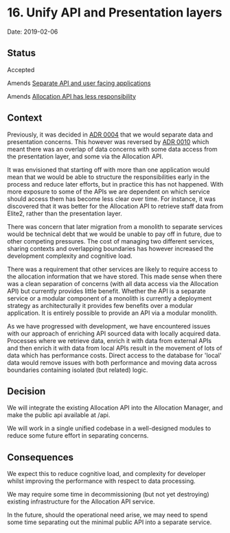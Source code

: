 # 16. Unify API and Presentation layers

Date: 2019-02-06

## Status

Accepted

Amends [Separate API and user facing applications](https://github.com/ministryofjustice/offender-management-architecture-decisions/blob/master/decisions/0004-separate-api-and-user-facing-applications)

Amends [Allocation API has less responsibility](https://github.com/ministryofjustice/offender-management-architecture-decisions/blob/master/decisions/0010-allocation-api-has-less-responsibility)

## Context

Previously, it was decided in [ADR 0004](https://github.com/ministryofjustice/offender-management-architecture-decisions/blob/master/decisions/0004-separate-api-and-user-facing-applications) that we would separate data and presentation concerns.  This however was reversed by [ADR 0010](https://github.com/ministryofjustice/offender-management-architecture-decisions/blob/master/decisions/0010-allocation-api-has-less-responsibility) which meant there was an overlap of data concerns with some data access from the presentation layer, and some via the Allocation API.

It was envisioned that starting off with more than one application would mean
that we would be able to structure the responsibilities early in the process and
reduce later efforts, but in practice this has not happened. With more exposure
to some of the APIs we are dependent on which service should access them has
become less clear over time.  For instance, it was discovered that it was better
for the Allocation API to retrieve staff data from Elite2, rather than the
presentation layer.

There was concern that later migration from a monolith to separate services would
be technical debt that we would be unable to pay off in future, due to other
competing pressures. The cost of managing two different services, sharing contexts
and overlapping boundaries has however increased the development complexity and
cognitive load.

There was a requirement that other services are likely to require access to the
allocation information that we have stored. This made sense when there was a
clean separation of concerns (with all data access via the Allocation API) but
currently provides little benefit. Whether the API is a separate service or
a modular component of a monolith is currently a deployment strategy as
architecturally it provides few benefits over a modular application. It is
entirely possible to provide an API via a modular monolith.

As we have progressed with development, we have encountered issues with
our approach of enriching API sourced data with locally acquired data. Processes
where we retrieve data, enrich it with data from external APIs and then enrich it
with data from local APIs result in the movement of lots of data which has
performance costs.  Direct access to the database for 'local' data would
remove issues with both performance and moving data across boundaries containing
isolated (but related) logic.

## Decision

We will integrate the existing Allocation API into the Allocation Manager, and make
the public api available at /api.

We will work in a single unified codebase in a well-designed modules to
reduce some future effort in separating concerns.

## Consequences

We expect this to reduce cognitive load, and complexity for developer whilst improving
the performance with respect to data processing.

We may require some time in decommissioning (but not yet destroying) existing
infrastructure for the Allocation API service.

In the future, should the operational need arise, we may need to spend some time
separating out the minimal public API into a separate service.